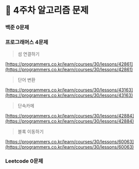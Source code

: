 # 🚨 4주차 알고리즘 문제

### **백준 0문제**


### **프로그래머스 4문제**

> 섬 연결하기

[https://programmers.co.kr/learn/courses/30/lessons/42861](https://programmers.co.kr/learn/courses/30/lessons/42861)

> 단어 변환

[https://programmers.co.kr/learn/courses/30/lessons/43163](https://programmers.co.kr/learn/courses/30/lessons/43163)

> 단속카메

[https://programmers.co.kr/learn/courses/30/lessons/42884](https://programmers.co.kr/learn/courses/30/lessons/42884)

> 블록 이동하기

[https://programmers.co.kr/learn/courses/30/lessons/60063](https://programmers.co.kr/learn/courses/30/lessons/60063)


### **Leetcode 0문제**

